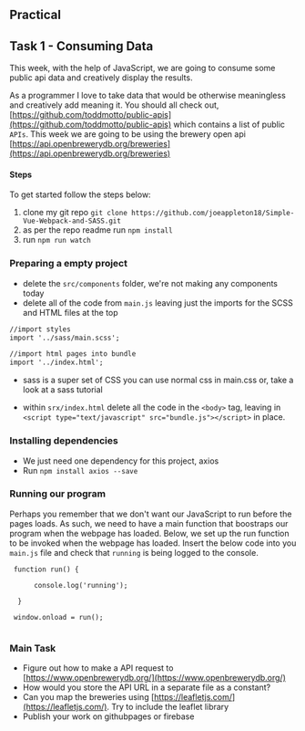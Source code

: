 ## Practical

## Task 1 - Consuming Data 

This week, with the help of JavaScript, we are going to consume some public api data and creatively display the results. 

As a programmer I love to take data that would be otherwise meaningless and creatively add meaning it.
You should all check out, [https://github.com/toddmotto/public-apis](https://github.com/toddmotto/public-apis) which contains a list of public `APIs`. This week we  are going to be using the brewery open api [https://api.openbrewerydb.org/breweries](https://api.openbrewerydb.org/breweries) 


#### Steps

To get started follow the steps below:

1. clone my git repo `git clone https://github.com/joeappleton18/Simple-Vue-Webpack-and-SASS.git`
2. as per the repo readme run `npm install`
3. run `npm run watch`

### Preparing a empty project

-  delete the  `src/components` folder, we're not making any components today
-  delete all of the code from `main.js` leaving just the imports for the SCSS and HTML files at the top

```html
//import styles
import '../sass/main.scss';

//import html pages into bundle
import '../index.html';

```

- sass is a super set of CSS you can use normal css in main.css or, take a look at a sass tutorial

-  within `srx/index.html` delete all the code in the `<body>` tag, leaving in ```<script type="text/javascript" src="bundle.js"></script>``` in place.

### Installing dependencies

- We just need one dependency for this project, axios
- Run  `npm install axios --save`


### Running our program 

Perhaps you remember that we don't want our JavaScript to run before the pages loads. As such, we need to have a main function that boostraps our program when the webpage has loaded. Below, we set up the run function to be invoked when the webpage has loaded. Insert the below code into you `main.js` file and check that `running` is being logged to the console. 


 ``` 
  function run() {
   
       console.log('running');
   
   }
   
  window.onload = run();
  
  ```

### Main Task

- Figure out how to make a API request to  [https://www.openbrewerydb.org/](https://www.openbrewerydb.org/)
- How would you store the API URL in a separate file as a constant?  
-  Can you map the breweries using [https://leafletjs.com/](https://leafletjs.com/). Try to include the leaflet library 
- Publish your work on githubpages or firebase
